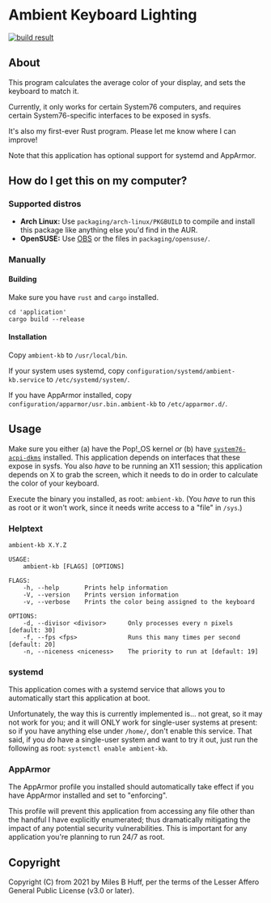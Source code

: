 # Ambient Keyboard Lighting
[![build result](https://build.opensuse.org/projects/home:MilesBHuff:Official/packages/ambient-kb-git/badge.svg?type=default)](https://build.opensuse.org/package/show/home:MilesBHuff:Official/ambient-kb-git)

## About

This program calculates the average color of your display, and sets the keyboard to match it.

Currently, it only works for certain System76 computers, and requires certain System76-specific interfaces to be exposed in sysfs.

It's also my first-ever Rust program.  Please let me know where I can improve!

Note that this application has optional support for systemd and AppArmor.

## How do I get this on my computer?

### Supported distros

- **Arch Linux:** Use `packaging/arch-linux/PKGBUILD` to compile and install this package like anything else you'd find in the AUR.
- **OpenSUSE:** Use [OBS](https://build.opensuse.org/package/show/home:MilesBHuff:Official/ambient-kb-git) or the files in `packaging/opensuse/`.

### Manually

#### Building

Make sure you have `rust` and `cargo` installed.

```
cd 'application'
cargo build --release
```

#### Installation

Copy `ambient-kb` to `/usr/local/bin`.

If your system uses systemd, copy `configuration/systemd/ambient-kb.service` to `/etc/systemd/system/`.

If you have AppArmor installed, copy `configuration/apparmor/usr.bin.ambient-kb` to `/etc/apparmor.d/`.

## Usage

Make sure you either (a) have the Pop!_OS kernel *or* (b) have [`system76-acpi-dkms`](https://github.com/pop-os/system76-acpi-dkms) installed.  This application depends on interfaces that these expose in sysfs.
You also *have* to be running an X11 session;  this application depends on X to grab the screen, which it needs to do in order to calculate the color of your keyboard.

Execute the binary you installed, as root:  `ambient-kb`.
(You *have* to run this as root or it won't work, since it needs write access to a "file" in `/sys`.)

### Helptext

```
ambient-kb X.Y.Z

USAGE:
    ambient-kb [FLAGS] [OPTIONS]

FLAGS:
    -h, --help       Prints help information
    -V, --version    Prints version information
    -v, --verbose    Prints the color being assigned to the keyboard

OPTIONS:
    -d, --divisor <divisor>      Only processes every n pixels [default: 30]
    -f, --fps <fps>              Runs this many times per second [default: 20]
    -n, --niceness <niceness>    The priority to run at [default: 19]
```

### systemd

This application comes with a systemd service that allows you to automatically start this application at boot.

Unfortunately, the way this is currently implemented is... not great, so it may not work for you;  and it will ONLY work for single-user systems at present:  so if you have anything else under `/home/`, don't enable this service.  That said, if you *do* have a single-user system and want to try it out, just run the following as root:  `systemctl enable ambient-kb`.

### AppArmor

The AppArmor profile you installed should automatically take effect if you have AppArmor installed and set to "enforcing".

This profile will prevent this application from accessing any file other than the handful I have explicitly enumerated;  thus dramatically mitigating the impact of any potential security vulnerabilities.  This is important for any application you're planning to run 24/7 as root.

## Copyright

Copyright (C) from 2021 by Miles B Huff, per the terms of the Lesser Affero General Public License (v3.0 or later).
